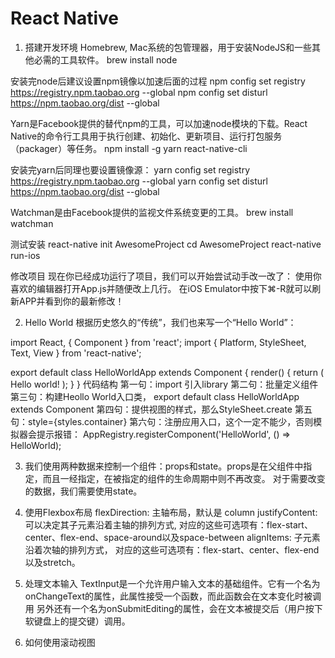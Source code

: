 # React Native

1. 搭建开发环境
Homebrew, Mac系统的包管理器，用于安装NodeJS和一些其他必需的工具软件。
brew install node

安装完node后建议设置npm镜像以加速后面的过程
npm config set registry https://registry.npm.taobao.org --global
npm config set disturl https://npm.taobao.org/dist --global

Yarn是Facebook提供的替代npm的工具，可以加速node模块的下载。React Native的命令行工具用于执行创建、初始化、更新项目、运行打包服务（packager）等任务。
npm install -g yarn react-native-cli

安装完yarn后同理也要设置镜像源：
yarn config set registry https://registry.npm.taobao.org --global
yarn config set disturl https://npm.taobao.org/dist --global

Watchman是由Facebook提供的监视文件系统变更的工具。
brew install watchman

测试安装
react-native init AwesomeProject
cd AwesomeProject
react-native run-ios

修改项目
现在你已经成功运行了项目，我们可以开始尝试动手改一改了：
使用你喜欢的编辑器打开App.js并随便改上几行。
在iOS Emulator中按下⌘-R就可以刷新APP并看到你的最新修改！

2. Hello World
根据历史悠久的“传统”，我们也来写一个“Hello World”：

import React, { Component } from 'react';
import {
  Platform,
  StyleSheet,
  Text,
  View
} from 'react-native';

export default class HelloWorldApp extends Component {
  render() {
    return (
      <Text>Hello world!</Text>
    );
  }
}
代码结构
第一句：import 引入library
第二句：批量定义组件
第三句：构建Heollo World入口类， export default class HelloWorldApp extends Component
第四句：提供视图的样式，那么StyleSheet.create
第五句：style={styles.container}
第六句：注册应用入口，这个一定不能少，否则模拟器会提示报错：
    AppRegistry.registerComponent('HelloWorld', () => HelloWorld);

3. 我们使用两种数据来控制一个组件：props和state。props是在父组件中指定，而且一经指定，在被指定的组件的生命周期中则不再改变。 对于需要改变的数据，我们需要使用state。

4. 使用Flexbox布局
flexDirection: 主轴布局，默认是 column
justifyContent: 可以决定其子元素沿着主轴的排列方式, 对应的这些可选项有：flex-start、center、flex-end、space-around以及space-between
alignItems: 子元素沿着次轴的排列方式， 对应的这些可选项有：flex-start、center、flex-end以及stretch。

5. 处理文本输入
TextInput是一个允许用户输入文本的基础组件。它有一个名为onChangeText的属性，此属性接受一个函数，而此函数会在文本变化时被调用
另外还有一个名为onSubmitEditing的属性，会在文本被提交后（用户按下软键盘上的提交键）调用。

6. 如何使用滚动视图















